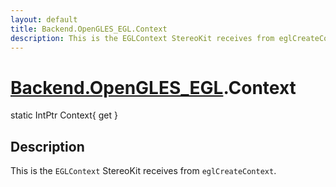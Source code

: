 ```yaml
---
layout: default
title: Backend.OpenGLES_EGL.Context
description: This is the EGLContext StereoKit receives from eglCreateContext.
---
```

# [Backend.OpenGLES_EGL]({{site.url}}/Pages/StereoKit/Backend.OpenGLES_EGL.html).Context

<div class='signature' markdown='1'>
static IntPtr Context{ get }
</div>

## Description
This is the `EGLContext` StereoKit receives from
`eglCreateContext`.

